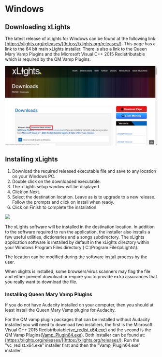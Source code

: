 # Windows

## Downloading xLights

The latest release of xLights for Windows can be found at the following link: [https://xlights.org/releases/](https://xlights.org/releases/). This page has a link to the 64 bit main xLights installer. There is also a link to the Queen Mary Vamp Plugins and the Microsoft Visual C++ 2015 Redistributable which is required by the QM Vamp Plugins.

![](../../.gitbook/assets/image%20%28648%29.png)

## Installing xLights <a id="installing"></a>

1. Download the required released executable file and save to any location on your Windows PC.
2. Double click on the downloaded executable.
3. The xLights setup window will be displayed.
4. Click on Next.
5. Select the destination location. Leave as is to upgrade to a new release. Follow the prompts and click on install when ready.
6. Click on Finish to complete the installation

![](https://blobscdn.gitbook.com/v0/b/gitbook-28427.appspot.com/o/assets%2F-LZ2Jwp7mRP9HqIZtQ_h%2F-LaLrn6pPaDBbUnRRJC0%2F-LaLstNucI5tOsYBZyiw%2Fimage.png?alt=media&token=f0245eff-6394-4e54-bc5e-c6d373cba41b)

The xLights software will be installed in the destination location. In addition to the software required to run the application, the installer also installs a few useful utilities, dictionaries and a songs subdirectory. The xLights application software is installed by default in the xLights directory within your Windows Program Files directory \( C:\Program Files\xLights\\).

The location can be modified during the software install process by the user.

When xlights is installed, some browsers/virus scanners may flag the file and either prevent download or require you to provide extra assurances that you really want to download the file.

### Installing Queen Mary Vamp Plugins

If you do not have Audacity installed on your computer, then you should at least install the Queen Mary Vamp plugins for Audacity.

For the QM vamp plugin packages that can be installed without Audacity installed you will need to download two installers, the first is the Microsoft Visual C++ 2015 Redistributable\([vc\_redist.x64.exe](https://www.microsoft.com/en-us/download/confirmation.aspx?id=52685)\) and the second is the QM Vamp Plugins\([Vamp\_Plugin64.exe](https://xlights.org/downloads/Vamp_Plugin64.exe)\). Both installer can be found at: [https://xlights.org/releases/](https://xlights.org/releases/). Run the "vc\_redist.x64.exe" installer first and then the "Vamp\_Plugin64.exe" installer.

